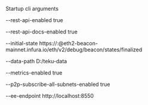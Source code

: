 Startup cli arguments

--rest-api-enabled true

--rest-api-docs-enabled true

--initial-state https://<infura-login>:<infura-password>@eth2-beacon-mainnet.infura.io/eth/v2/debug/beacon/states/finalized

--data-path D:/teku-data

--metrics-enabled true

--p2p-subscribe-all-subnets-enabled true

--ee-endpoint http://localhost:8550
